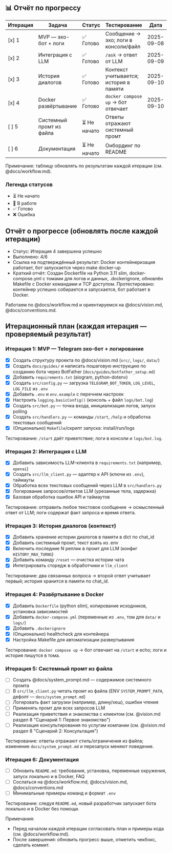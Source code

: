 ## 📊 Отчёт по прогрессу

| Итерация | Задача | Статус | Тестирование | Дата |
|----------|--------|--------|--------------|------|
| [x] 1 | MVP — эхо-бот + логи | ✅ Готово | Сообщение → эхо; логи в консоли/файл | 2025-09-08 |
| [x] 2 | Интеграция с LLM | ✅ Готово | `/ask` → ответ от LLM | 2025-09-09 |
| [x] 3 | История диалогов | ✅ Готово | Контекст учитывается; история в памяти | 2025-09-10 |
| [x] 4 | Docker развёртывание | ✅ Готово | `docker compose up` → бот отвечает | 2025-09-10 |
| [ ] 5 | Системный промт из файла | ⏳ Не начато | Ответы отражают системный промт | |
| [ ] 6 | Документация | ⏳ Не начато | Онбординг по README | |

Примечание: таблицу обновлять по результатам каждой итерации (см. @docs/workflow.md).

### Легенда статусов
- ⏳ Не начато
- 🔄 В работе  
- ✅ Готово
- ❌ Ошибка

## Отчёт о прогрессе (обновлять после каждой итерации)

- Статус: Итерация 4 завершена успешно
- Выполнено: 4/6
- Ссылка на подтверждённый результат: Docker контейнеризация работает, бот запускается через make docker-up
- Краткий отчёт: Создан Dockerfile на Python 3.11 slim, docker-compose.yml с томами для логов и данных, .dockerignore, обновлён Makefile с Docker командами и TCP доступом. Протестировано: контейнер успешно собирается и запускается, бот работает в Docker. 

Работаем по @docs/workflow.md и ориентируемся на @docs/vision.md, @docs/conventions.md.

## Итерационный план (каждая итерация — проверяемый результат)

### Итерация 1: MVP — Telegram эхо-бот + логирование
- [x] Создать структуру проекта по @docs/vision.md (`src/`, `logs/`, `data/`)
- [x] Создать `docs/guides/` и написать пошаговую инструкцию по созданию бота через BotFather (`docs/guides/botfather_setup.md`)
- [x] Добавить `requirements.txt` (aiogram, python-dotenv)
- [x] Создать `src/config.py` — загрузка `TELEGRAM_BOT_TOKEN`, `LOG_LEVEL`, `LOG_FILE` из `.env`
- [x] Добавить `.env` и `env.example` с перечнем настроек
- [x] Настроить `logging.basicConfig()` (консоль + файл `logs/bot.log`)
- [x] Создать `src/bot.py` — точка входа, инициализация логов, запуск polling
- [x] Создать `src/handlers.py` — команды `/start`, `/help` и обработка текстовых сообщений
- [x] (Опционально) `Makefile`/скрипт запуска: install/run/logs

Тестирование: `/start` даёт приветствие; логи в консоли и `logs/bot.log`.

### Итерация 2: Интеграция с LLM
- [x] Добавить зависимость LLM-клиента в `requirements.txt` (например, `openai`)
- [x] Создать `src/llm_client.py` — адаптер к API (ключи из `.env`), таймауты
- [x] Обработка всех текстовых сообщений через LLM в `src/handlers.py`
- [x] Логирование запросов/ответов LLM (урезанные тела, задержка)
- [x] Базовая обработка ошибок API и таймаутов

Тестирование: отправить любое текстовое сообщение → осмысленный ответ от LLM; логи содержат факт запроса и время ответа.

### Итерация 3: История диалогов (контекст)
- [x] Добавить хранение истории диалогов в памяти в dict по chat_id
- [x] Добавить системный промт, текст взять из .env
- [x] Включить последние N реплик в промт для LLM (конфиг `HISTORY_MAX_TURNS`)
- [x] Добавить команду `/reset` — очистка истории чата
- [x] Интегрировать сторедж в обработчики и `llm_client`

Тестирование: два связанных вопроса → второй ответ учитывает первый; история хранится в памяти по chat_id.

### Итерация 4: Развёртывание в Docker
- [x] Добавить `Dockerfile` (python slim), копирование исходников, установка зависимостей
- [x] Добавить `docker-compose.yml` (переменные из `.env`, том для `data/` и `logs/`)
- [x] Добавить `.dockerignore`
- [x] (Опционально) healthcheck для контейнера
- [x] Настройка Makefile для автоматизации развертывания

Тестирование: `docker compose up` → бот отвечает на `/start` и echo; логи и история пишутся в тома.

### Итерация 5: Системный промт из файла
- [ ] Создать @docs/system_prompt.md — содержимое системного промта
- [ ] В `src/llm_client.py` читать промт из файла (ENV `SYSTEM_PROMPT_PATH`, дефолт — `docs/system_prompt.md`)
- [ ] Логировать факт загрузки (например, длину/хеш), ошибки чтения
- [ ] Применять промт для всех запросов LLM
- [ ] Реализация приветствия и знакомства с клиентом (см. @vision.md раздел 8 "Сценарий 1: Первое знакомство")
- [ ] Реализация консультирования по услугам компании (см. @vision.md раздел 8 "Сценарий 2: Консультация")

Тестирование: ответы отражают стиль/ограничения из файла; изменение `docs/system_prompt.md` и перезапуск меняют поведение.

### Итерация 6: Документация
- [ ] Обновить `README.md`: требования, установка, переменные окружения, запуск локально и в Docker, FAQ
- [ ] Сослаться на @docs/workflow.md, @docs/vision.md, @docs/conventions.md
- [ ] Минимальные примеры команд и формат `.env`

Тестирование: следуя `README.md`, новый разработчик запускает бота локально и в Docker без помощи.

Примечания:
- Перед началом каждой итерации согласовать план и примеры кода (см. @docs/workflow.md).
- После завершения: обновить прогресс выше, отметить чекбокс, сделать коммит.


